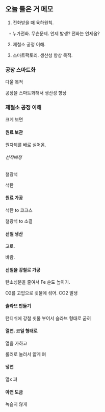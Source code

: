 

## 오늘 들은 거 메모

1. 전화받을 때 육하원칙.

   - 누가전화. 무슨문제. 언제 발생? 전화는 언제옴?

2. 제철소 공정 이해.

3. 스마트팩토리. 생산성 향상 목적.

  

### 공장 스마트화

  

다울 목적

공장을 스마트화해서 생산성 향상

  

### 제철소 공정 이해

  

크게 보면

  

#### 원료 보관

  

원자제를 배로 실어옴.
###### 선적배정


철광석

석탄

  

#### 원료 가공

  

석탄 to 코크스

철광석 to 소결

  

#### 선철 생산

  

고로.

바람.

  

#### 선철을 강철로 가공

  

탄소성분을 줄여서 Fe 순도 높이기.

O2를 고압으로 쇳물에 섞어. CO2 발생

  

#### 슬라브 만들기

  

턴디쉬에 강철 쇳물 부어서 슬라브 형태로 굳혀

  

#### 열연. 코일 형태로

  

열을 가하고

롤러로 눌러서 얇게 펴

  

#### 냉연

  

열x 펴

  

#### 아연 도금

  

녹슬지 않게